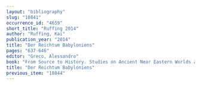 ```yaml
---
layout: "bibliography"
slug: "18841"
occurrence_id: "4659"
short_title: "Ruffing 2014"
author: "Ruffing, Kai"
publication_year: "2014"
title: "Der Reichtum Babyloniens"
pages: "637-646"
editor: "Greco, Alessandro"
book: "From Source to History. Studies on Ancient Near Eastern Worlds and Beyond. Dedicated to Giovanni Battista Lanfranchi on the Occasion of His 65th Birthday on June 23, 2014, Alter Orient und Altes Testament 412 (Münster)"
title: "Der Reichtum Babyloniens"
previous_item: "18844"
---
```

